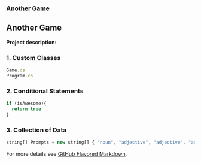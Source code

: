 ### Another Game

## Another Game

**Project description:** 

### 1. Custom Classes

```javascript
Game.cs
Program.cs
```

### 2. Conditional Statements

```javascript
if (isAwesome){
  return true
}
```

### 3. Collection of Data

```javascript
string[] Prompts = new string[] { "noun", "adjective", "adjective", "adjective", "occupation", "occupation", "occupation", "adjective", "noun", "noun" };
```

For more details see [GitHub Flavored Markdown](https://guides.github.com/features/mastering-markdown/).
